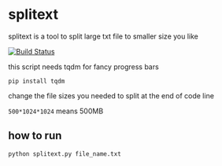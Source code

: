# splitext

splitext is a tool to split large txt file to smaller size you like

[![Build Status](https://travis-ci.org/joemccann/dillinger.svg?branch=master)](https://github.com/octalprime/splitext)

this script needs tqdm for fancy progress bars

`pip install tqdm`

change the file sizes you needed to split at the end of code line

`500*1024*1024` means 500MB

## how to run

`python splitext.py file_name.txt`